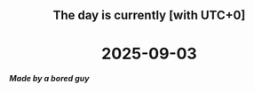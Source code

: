 <h2 align=center>The day is currently [with UTC+0]</h2>
<h1 align=center><!--TIME BEGIN-->2025-09-03<!--TIME END--></h1>
<h5>Made by a bored guy</h5>
